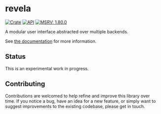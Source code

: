 # revela

[![Crate](https://img.shields.io/crates/v/revela.svg)](https://crates.io/crates/revela)
[![API](https://docs.rs/revela/badge.svg)](https://docs.rs/revela/)
[![MSRV: 1.80.0](https://flat.badgen.net/badge/MSRV/1.80.0/purple)](https://releases.rs/docs/1.80.0/)

A modular user interface abstracted over multiple backends.

See [the documentation](https://docs.rs/revela/) for more information.

## Status

This is an experimental work in progress.

## Contributing

Contributions are welcomed to help refine and improve this library over time.
If you notice a bug, have an idea for a new feature, or simply want to suggest
improvements to the existing codebase, please get in touch.
